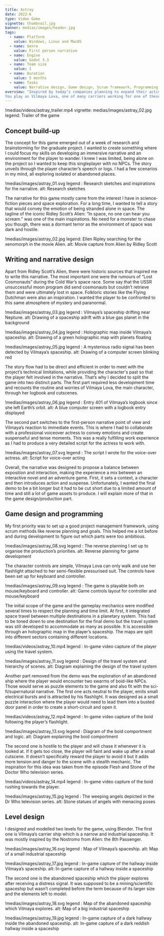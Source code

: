 ```yaml
---
title: Astray
date: 2022-6
type: Video Game
vignette: thumbnail.jpg
banner: medias/images/header.jpg
tags:
  - name: Platform
    value: Windows, Linux and MacOS
  - name: Genre
    value: First person narrative
  - name: Engine
    value: Godot 3.3
  - name: Team size
    value: 1
  - name: Duration
    value: 5 months
  - name: Tasks
    value: Narrative design, Game design, Scrum framework, Programming
overview: "Inspired by today’s companies planning to expand their activities into space, Astray develops a short speculative story where you share the struggles of one employee coping with solitude and delusion.
You play as Vilmaya Lova, one of many carriers working for one of these large companies for many years. Stuck in a lonely routine and after spending over a year away from Earth and your loved ones, you receive a distress signal from another ship nearby. Uncanny phenomenons start to occur as you arrive to help. The crew seems to have disappeared. Can you solve this mystery and find the crewmembers ?"
---
```


!medias/videos/astray_trailer.mp4
  vignette: medias/images/astray_02.jpg
  legend: Trailer of the game

## Concept build-up

The concept for this game emerged out of a week of research and brainstorming for the graduate project. I wanted to create something where I could focus my skills on developing an immersive narrative and an environment for the player to wander. I knew I was limited, being alone on the project so I wanted to keep this singleplayer with no NPCs. The story unveils through the player character’s speech or logs. I had a few scenarios in my mind, all exploring isolated or abandoned places.

!medias/images/astray_01.svg
  legend : Research sketches and inspirations for the narrative.
  alt: Research sketches

The narrative for this game mostly came from the interest I have in science-fiction pieces and space exploration. For a long time, I wanted to tell a story that would convey the emotion of being stranded alone in space. The tagline of the iconic Ridley Scott’s Alien: “In space, no one can hear you scream.” was one of the main inspirations. No need for a monster to chase you though, there was a dormant terror as the environment of space was dark and hostile.

!medias/images/astray_02.jpg
  legend: Ellen Ripley searching for the xenomorph in the movie Alien.
  alt: Movie capture from Alien by Ridley Scott

## Writing and narrative design

Apart from Ridley Scott’s Alien, there were historic sources that inspired me to write this narrative. The most important one were the rumours of “Lost Cosmonauts” during the Cold War’s space race. Some say that the USSR unsuccessful moon program did send cosmonauts but couldn’t retrieve them and were ultimately lost in space.
Folkloric stories like the Flying Dutchman were also an inspiration. I wanted the player to be confronted to this same atmosphere of mystery and paranormal.

!medias/images/astray_03.jpg
  legend : Vilmaya’s spaceship drifting near Neptune.
  alt: Drawing of a spaceship adrift with a blue gas planet in the background

!medias/images/astray_04.jpg
  legend : Holographic map inside Vilmaya’s spaceship.
  alt: Drawing of a green holographic map with planets floating

!medias/images/astray_05.jpg
  legend : A mysterious radio signal has been detected by Vilmaya’s spaceship.
  alt: Drawing of a computer screen blinking red

The story flow had to be direct and efficient in order to meet with the project’s technical limitations, while providing the character's past so that the player felt involved in the narrative. That’s why I decided to split the game into two distinct parts. The first part required less development time and recounts the routine and worries of Vilmaya Lova, the main character, through her logbook and cutscenes.

!medias/images/astray_06.jpg
  legend : Entry 401 of Vilmaya’s logbook since she left Earth’s orbit.
  alt: A blue computer screen with a logbook entry displayed

The second part switches to the first-person narrative point of view and Vilmaya’s reaction to immediate events. This is where I had to collaborate with a professional voiceover actress to convey emotions and create suspenseful and tense moments. This was a really fulfilling work experience as I had to produce a very detailed script for the actress to work with.

!medias/images/astray_07.svg
  legend : The script I wrote for the voice-over actress.
  alt: Script for voice-over acting

Overall, the narrative was designed to propose a balance between exposition and interaction, making the experience a mix between an interactive novel and an adventure game. First, it sets a context, a character and then introduces action and suspense. Unfortunately, I wanted the final demo to be a bit longer but it had to be cut short due to a limited amount of time and still a lot of game assets to produce. I will explain more of that in the game design/production part.

## Game design and programming

My first priority was to set up a good project management framework, using scrum methods like reverse planning and goals. This helped me a lot before and during development to figure out which parts were too ambitious.

!medias/images/astray_08.svg
  legend : The reverse planning I set up to organise the production’s priorities.
  alt: Reverse planning for game development

The character controls are simple, Vilmaya Lova can only walk and use her flashlight attached to her semi-flexible pressurised suit. The controls have been set up for keyboard and controller.

!medias/images/astray_09.svg
  legend : The game is playable both on mouse/keyboard and controller.
  alt: Game controls layout for controller and mouse/keyboard

The initial scope of the game and the gameplay mechanics were modified several times to respect the planning and time limit. At first, it integrated space travel between multiple destinations in a planetary system. This had to be toned down to one destination for the final demo but the travel system was still developed to accommodate as many as possible. It is accessible through an holographic map in the player’s spaceship. The maps are split into different sectors containing different locations.

!medias/videos/astray_10.mp4
  legend : In-game video capture of the player using the travel system.

!medias/images/astray_11.svg
  legend : Design of the travel system and hierarchy of scenes.
  alt: Diagram explaining the design of the travel system

Another part removed from the demo was the exploration of an abandoned ship where the player would encounter two swarms of boid-like NPCs. Those would serve as puzzle elements to the game and also fit with the sci-fi/supernatural narrative. The first one acts neutral to the player, emits small electrical bursts and is attracted by his flashlight. It was designed as a small puzzle interaction where the player would need to lead them into a busted door panel in order to create a short-circuit and open it.

!medias/videos/astray_12.mp4
  legend : In-game video capture of the boid following the player’s flashlight.

!medias/images/astray_13.svg
  legend : Diagram of the boid comportment and logic.
  alt: Diagram explaining the boid comportment

The second one is hostile to the player and will chase it whenever it is looked at. If it gets too close, the player will faint and wake up after a small cutscene. It doesn’t specifically reward the player to avoid it but it adds more tension and danger to the scene with a stealth mechanic. The inspiration for this idea was taken from the episode Flesh and Stone of the Doctor Who television series.

!medias/videos/astray_14.mp4
  legend : In-game video capture of the boid rushing towards the player.

!medias/images/astray_15.jpg
  legend : The weeping angels depicted in the Dr Who television series.
  alt: Stone statues of angels with menacing poses

## Level design

I designed and modelled two levels for the game, using Blender. The first one is Vilmaya’s carrier ship which is a narrow and industrial spaceship. It was mostly inspired by the Nostromo from Alien: the 8th Passenger.

!medias/images/astray_16.svg
  legend : Map of Vilmaya’s spaceship.
  alt: Map of a small industrial spaceship

!medias/images/astray_17.jpg
  legend : In-game capture of the hallway inside Vilmaya’s spaceship.
  alt: In-game capture of a hallway inside a spaceship

The second one is the abandoned spaceship which the player explores after receiving a distress signal. It was supposed to be a mining/scientific spaceship but wasn’t completed before the term because of its larger size and the elements left to model.

!medias/images/astray_18.svg
  legend : Map of the abandoned spaceship which Vilmaya explores.
  alt: Map of a big industrial spaceship

!medias/images/astray_19.jpg
  legend : In-game capture of a dark hallway inside the abandoned spaceship.
  alt: In-game capture of a dark reddish hallway inside a spaceship
